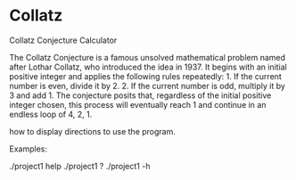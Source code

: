 # Collatz
Collatz Conjecture Calculator

The Collatz Conjecture is a famous unsolved mathematical problem named after Lothar Collatz, who introduced the idea in 1937. It begins with an initial positive integer and applies the following rules repeatedly:
    1. If the current number is even, divide it by 2.
    2. If the current number is odd, multiply it by 3 and add 1.
The conjecture posits that, regardless of the initial positive integer chosen, this process will eventually reach 1 and continue in an endless loop of 4, 2, 1.


how to display directions to use the program.

Examples:

./project1 help
./project1 ?
./project1 -h
